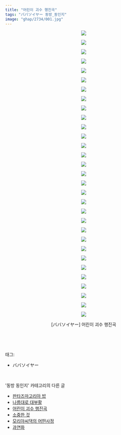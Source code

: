 ```yaml
---
title: "어린이 괴수 행진곡"
tags: "ババソイヤー 동방_동인지"
image: "ghap/2734/001.jpg"
---
```

<div class="article">
<p style="text-align: center; clear: none; float: none;"><img src="{{ site.nasurl }}/ghap/2734/001.jpg"/></p>
<p style="text-align: center; clear: none; float: none;"><img src="{{ site.nasurl }}/ghap/2734/002.jpg"/></p>
<p style="text-align: center; clear: none; float: none;"><img src="{{ site.nasurl }}/ghap/2734/003.jpg"/></p>
<p style="text-align: center; clear: none; float: none;"><img src="{{ site.nasurl }}/ghap/2734/004.jpg"/></p>
<p style="text-align: center; clear: none; float: none;"><img src="{{ site.nasurl }}/ghap/2734/005.jpg"/></p>
<p style="text-align: center; clear: none; float: none;"><img src="{{ site.nasurl }}/ghap/2734/006.jpg"/></p>
<p style="text-align: center; clear: none; float: none;"><img src="{{ site.nasurl }}/ghap/2734/007.jpg"/></p>
<p style="text-align: center; clear: none; float: none;"><img src="{{ site.nasurl }}/ghap/2734/008.jpg"/></p>
<p style="text-align: center; clear: none; float: none;"><img src="{{ site.nasurl }}/ghap/2734/009.jpg"/></p>
<p style="text-align: center; clear: none; float: none;"><img src="{{ site.nasurl }}/ghap/2734/010.jpg"/></p>
<p style="text-align: center; clear: none; float: none;"><img src="{{ site.nasurl }}/ghap/2734/011.jpg"/></p>
<p style="text-align: center; clear: none; float: none;"><img src="{{ site.nasurl }}/ghap/2734/012.jpg"/></p>
<p style="text-align: center; clear: none; float: none;"><img src="{{ site.nasurl }}/ghap/2734/013.jpg"/></p>
<p style="text-align: center; clear: none; float: none;"><img src="{{ site.nasurl }}/ghap/2734/014.jpg"/></p>
<p style="text-align: center; clear: none; float: none;"><img src="{{ site.nasurl }}/ghap/2734/015.jpg"/></p>
<p style="text-align: center; clear: none; float: none;"><img src="{{ site.nasurl }}/ghap/2734/016.jpg"/></p>
<p style="text-align: center; clear: none; float: none;"><img src="{{ site.nasurl }}/ghap/2734/017.jpg"/></p>
<p style="text-align: center; clear: none; float: none;"><img src="{{ site.nasurl }}/ghap/2734/018.jpg"/></p>
<p style="text-align: center; clear: none; float: none;"><img src="{{ site.nasurl }}/ghap/2734/019.jpg"/></p>
<p style="text-align: center; clear: none; float: none;"><img src="{{ site.nasurl }}/ghap/2734/020.jpg"/></p>
<p style="text-align: center; clear: none; float: none;"><img src="{{ site.nasurl }}/ghap/2734/021.jpg"/></p>
<p style="text-align: center; clear: none; float: none;"><img src="{{ site.nasurl }}/ghap/2734/022.jpg"/></p>
<p style="text-align: center; clear: none; float: none;"><img src="{{ site.nasurl }}/ghap/2734/023.jpg"/></p>
<p style="text-align: center; clear: none; float: none;"><img src="{{ site.nasurl }}/ghap/2734/024.jpg"/></p>
<p style="text-align: center; clear: none; float: none;"><img src="{{ site.nasurl }}/ghap/2734/025.jpg"/></p>
<p style="text-align: center; clear: none; float: none;"><img src="{{ site.nasurl }}/ghap/2734/026.jpg"/></p>
<p style="text-align: center; clear: none; float: none;"><img src="{{ site.nasurl }}/ghap/2734/027.jpg"/></p>
<p style="text-align: center; clear: none; float: none;"><img src="{{ site.nasurl }}/ghap/2734/028.jpg"/></p>
<p style="text-align: center; clear: none; float: none;"><img src="{{ site.nasurl }}/ghap/2734/029.jpg"/></p>
<p style="text-align: center; clear: none; float: none;"><img src="{{ site.nasurl }}/ghap/2734/030.jpg"/></p>
<p style="text-align: center; clear: none; float: none;"><img src="{{ site.nasurl }}/ghap/2734/031.jpg"/></p>
<p style="text-align: center; clear: none; float: none;">[ババソイヤー] 어린이 괴수 행진곡</p>
<p><br/></p>
</div><br/>
<div class="tagTrail">
<p>태그: </p>
<ul>
<li>ババソイヤー</li>
</ul>
</div><br/>
<div class="another">
<p>'동방 동인지' 카테고리의 다른 글</p>
<ul>
<li><a href="/2016-11-24-ghap_2736">판타즈마고리아 밥</a></li>
<li><a href="/2016-11-24-ghap_2735">나름대로 대부활</a></li>
<li><a href="/2016-11-24-ghap_2734">어린이 괴수 행진곡</a></li>
<li><a href="/2016-11-24-ghap_2733">소중한 것</a></li>
<li><a href="/2016-11-24-ghap_2732">모리야씨댁의 어떤사정</a></li>
<li><a href="/2016-11-24-ghap_2731">과연화</a></li>
</ul>
</div><br/>
<div class="cb_module cb_fluid">
<div class="cb_wrt cb_profile">
</div><!-- commentList close -->
</div><br/>
